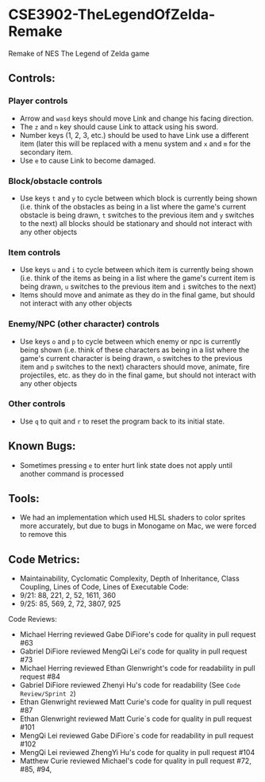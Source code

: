 # CSE3902-TheLegendOfZelda-Remake
Remake of NES The Legend of Zelda game

## Controls:
### Player controls
- Arrow and `wasd` keys should move Link and change his facing direction.
- The `z` and `n` key should cause Link to attack using his sword.
- Number keys (1, 2, 3, etc.) should be used to have Link use a different item (later this will be replaced with a menu system and `x` and `m` for the secondary item.
- Use `e` to cause Link to become damaged.
### Block/obstacle controls
- Use keys `t` and `y` to cycle between which block is currently being shown (i.e. think of the obstacles as being in a list where the game's current obstacle is being drawn, `t` switches to the previous item and `y` switches to the next)
all blocks should be stationary and should not interact with any other objects
### Item controls
- Use keys `u` and `i` to cycle between which item is currently being shown (i.e. think of the items as being in a list where the game's current item is being drawn, `u` switches to the previous item and `i` switches to the next)
- Items should move and animate as they do in the final game, but should not interact with any other objects
### Enemy/NPC (other character) controls
- Use keys `o` and `p` to cycle between which enemy or npc is currently being shown (i.e. think of these characters as being in a list where the game's current character is being drawn, `o` switches to the previous item and `p` switches to the next)
characters should move, animate, fire projectiles, etc. as they do in the final game, but should not interact with any other objects
### Other controls
- Use `q` to quit and `r` to reset the program back to its initial state.

## Known Bugs:
- Sometimes pressing `e` to enter hurt link state does not apply until another command is processed

## Tools:
- We had an implementation which used HLSL shaders to color sprites more accurately, but due to bugs in Monogame on Mac, we were forced to remove this

## Code Metrics:
-   Maintainability, Cyclomatic Complexity, Depth of Inheritance, Class Coupling, Lines of Code, Lines of Executable Code:
-   9/21: 88, 221, 2, 52, 1611, 360
-   9/25: 85, 569, 2, 72, 3807, 925

Code Reviews:
- Michael Herring reviewed Gabe DiFiore's code for quality in pull request #63
- Gabriel DiFiore reviewed MengQi Lei's code for quality in pull request #73
- Michael Herring reviewed Ethan Glenwright's code for readability in pull request #84
- Gabriel DiFiore reviewed Zhenyi Hu's code for readability (See `Code Review/Sprint 2`)
- Ethan Glenwright reviewed Matt Curie's code for quality in pull request #87
- Ethan Glenwright reviewed Matt Curie`s code for quality in pull request #101
- MengQi Lei reviewed Gabe DiFiore`s code for readability in pull request #102
- MengQi Lei reviewed ZhengYi Hu's code for quality in pull request #104
- Matthew Curie reviewed Michael's code for quality in pull request #72, #85, #94,
